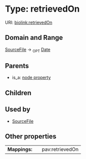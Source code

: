 
# Type: retrievedOn




URI: [biolink:retrievedOn](https://w3id.org/biolink/vocab/retrievedOn)


## Domain and Range

[SourceFile](SourceFile.md) ->  <sub>OPT</sub> [Date](type/Date.md)

## Parents

 *  is_a: [node property](node_property.md)

## Children


## Used by

 * [SourceFile](SourceFile.md)

## Other properties

|  |  |  |
| --- | --- | --- |
| **Mappings:** | | pav:retrievedOn |

